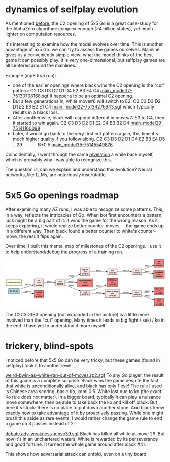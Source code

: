 # dynamics of selfplay evolution
As mentioned [before](https://hyu2000.github.io/go5/5x5-complexity.html), the C2 opening of 5x5 Go is a great case-study for the AlphaZero algorithm: 
complex enough (>4 billion states), yet much lighter on computation resources.

It's interesting to examine how the model evolves over time. This is another advantage of 5x5 Go: we can try to
assess the games ourselves. Mainline gives us a conveniently simple view: what the model thinks of the best game
it can possibly play. It is very one-dimensional, but selfplay games are all centered around the mainlines.

Example (mp8.try5 run):
- one of the earlier openings where black wins the C2 opening is the "cut" pattern:
C2 C3 D3 D2 D1 D4 E2 B3 E4 C4 [main_model17-75130708168.sgf](https://hyu2000.github.io/go5/view-games.html)
It happens to be an optimal C2 opening. 
- But a few generations in, white move#6 will switch to E2:
C2 C3 D3 D2 D1 *E2 E3* B2 E1 C4 [main_model22-75134276643.sgf](https://hyu2000.github.io/go5/view-games.html)
which typically results in a black loss.
- After another wile, black will respond different in move#7: E3 to C4, then it started to win again. 
C2 C3 D3 D2 D1 E2 *C4* B3 B2 D4 [main_model29-75141160098](https://hyu2000.github.io/go5/view-games.html)
- Later, it would go back to the very first cut pattern again, this time it's much higher quality if you follow along. 
C2 C3 D3 D2 D1 D4 E2 B3 E4 D5 .. 29 .. -- -- 	B+0.5 [main_model35-75145549876](https://hyu2000.github.io/go5/view-games.html)

Coincidentally, I went through the same [revelation](https://hyu2000.github.io/go5/5x5-complexity.html) a while back myself,
which is probably why I was able to recognize this.

The question is, can we explain and understand this evolution? Neural networks, like LLMs, are notoriously 
inscrutable. 

# 5x5 Go openings roadmap
After examining many AZ runs, I was able to recognize some patterns.
This, in a way, reflects the intricacies of Go. When bot first encounters a pattern, luck might be a big part of it:
it wins the game for the wrong reason. As it keeps exploring, it would realize better counter-moves -- the game
ends up in a different way. Then black found a better counter to white's counter-move, the result flips again.

Over time, I built this mental map of milestones of the C2 openings. I use it to help understand/debug the progress
of a training run.

![my signpost picture](sgf/5x5/signposts_openings.png)

The C2C3D3B3 opening (not expanded in the picture) is a little more involved than the "cut" opening. 
Many times it leads to big fight / seki / ko in the end. I have yet to understand it more myself.

# trickery, blind-spots
I noticed before that 5x5 Go can be very tricky, but these games (found in selfplay) took it to another level.

[weird-bwin-as-white-ran-out-of-moves.rp2.sgf](https://hyu2000.github.io/go5/view-games.html)
To any Go player, the result of this game is a complete surprise. Black wins the game despite the fact that white is
unconditionally alive, and black has only 1 eye! The rule I used is Chinese area scoring, basic Ko, komi 0.5.
White lost due to ko (the exact Ko rule does not matter). In a bigger board, typically it can play a nuisance move 
somewhere, then be able to take back the ko and kill off black. But here it's stuck: there is no place to
put down another stone. And black knew exactly how to take advantage of it by proactively passing.
  While one might brush this aside as rare events, I would rather change the game rule to end a game on 3 passes 
instead of 2.

[debate.adv-weakness-move39.sgf](https://hyu2000.github.io/go5/view-games.html)
Black has killed all white at move 29. But now it's in an unchartered waters. White is rewarded by its perseverance
and good fortune. It turned the whole game around after black #41.

This shows how adversarial attack can unfold, even on a tiny board.
